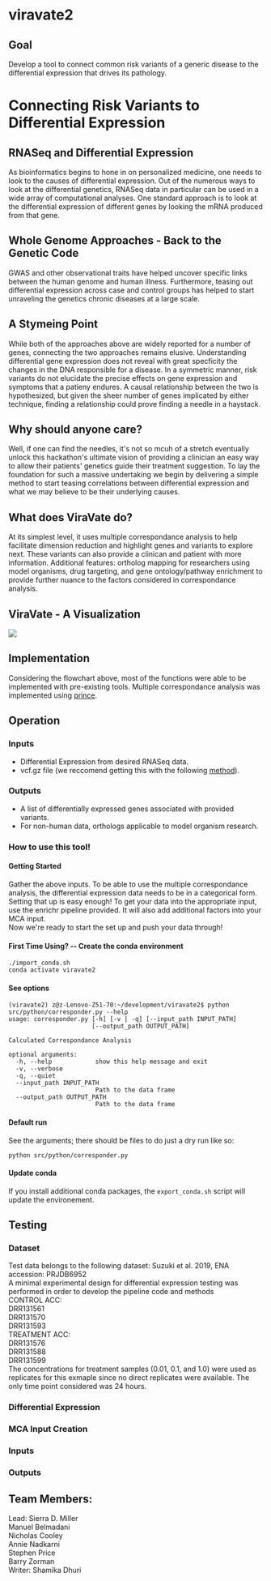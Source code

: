 # viravate2

## Goal
Develop a tool to connect common risk variants of a generic disease to the differential expression that drives its pathology.


# Connecting Risk Variants to Differential Expression

## RNASeq and Differential Expression
As bioinformatics begins to hone in on personalized medicine, one needs to look to the causes of differential expression. Out of the numerous ways to look at the differential genetics, RNASeq data in particular can be used in a wide array of computational analyses. One standard approach is to look at the differential expression of different genes by looking the mRNA produced from that gene.

## Whole Genome Approaches - Back to the Genetic Code
GWAS and other observational traits have helped uncover specific links between the human genome and human illness. Furthermore, teasing out differential expression across case and control groups has helped to start unraveling the genetics chronic diseases at a large scale.

## A Stymeing Point
While both of the approaches above are widely reported for a number of genes, connecting the two approaches remains elusive. Understanding differential gene expression does not reveal with great specficity the changes in the DNA responsible for a disease. In a symmetric manner, risk variants do not elucidate the precise effects on gene expression and symptoms that a patieny endures. A causal relationship between the two is hypothesized, but given the sheer number of genes implicated by either technique, finding a relationship could prove finding a needle in a haystack.

## Why should anyone care?
Well, if one can find the needles, it's not so mcuh of a stretch eventually unlock this hackathon's ultimate vision of providing a clinician an easy way to allow their patients' genetics guide their treatment suggestion. To lay the foundation for such a massive undertaking we begin by delivering a simple method to start teasing correlations between differential expression and what we may believe to be their underlying causes.

## What does ViraVate do?
At its simplest level, it uses multiple correspondance analysis to help facilitate dimension reduction and highlight genes and variants to explore next. These variants can also provide a clinican and patient with more information. Additional features: ortholog mapping for researchers using model organisms, drug targeting, and gene ontology/pathway enrichment to provide further nuance to the factors considered in correspondance analysis.

## ViraVate - A Visualization
<img src="./Revised_Flowchart.svg">

## Implementation
Considering the flowchart above, most of the functions were able to be implemented with pre-existing tools. Multiple correspondance analysis was implemented using [prince](https://github.com/MaxHalford/Prince).  
## Operation
### Inputs
* Differential Expression from desired RNASeq data.
* vcf.gz file (we reccomend getting this with the following [method](https://github.com/collaborativebioinformatics/expressed-variant-impact)).

### Outputs
* A list of differentially expressed genes associated with provided variants.
* For non-human data, orthologs applicable to model organism research.

### How to use this tool!
#### Getting Started
Gather the above inputs. To be able to use the multiple correspondance analysis, the differential expression data needs to be in a categorical form.   
Setting that up is easy enough! To get your data into the appropriate input, use the enrichr pipeline provided. It will also add additional factors into your MCA input.   
Now we're ready to start the set up and push your data through!
#### First Time Using? -- Create the conda environment

```
./import_conda.sh
conda activate viravate2
```

#### See options

```
(viravate2) z@z-Lenovo-Z51-70:~/development/viravate2$ python src/python/corresponder.py --help
usage: corresponder.py [-h] [-v | -q] [--input_path INPUT_PATH]
                       [--output_path OUTPUT_PATH]

Calculated Correspondance Analysis

optional arguments:
  -h, --help            show this help message and exit
  -v, --verbose
  -q, --quiet
  --input_path INPUT_PATH
                        Path to the data frame
  --output_path OUTPUT_PATH
                        Path to the data frame
```


#### Default run

See the arguments; there should be files to do just a dry run like so:

`python src/python/corresponder.py`

#### Update conda

If you install additional conda packages, the `export_conda.sh` script will update the environement.

## Testing
### Dataset
Test data belongs to the following dataset: Suzuki et al. 2019, ENA accession: PRJDB6952  
A minimal experimental design for differential expression testing was performed in order to develop the pipeline code and methods  
CONTROL ACC:  
DRR131561  
DRR131570  
DRR131593  
TREATMENT ACC:  
DRR131576  
DRR131588  
DRR131599  
The concentrations for treatment samples (0.01, 0.1, and 1.0) were used as replicates for this exmaple since no direct replicates were available. The only time point considered was 24 hours.
### Differential Expression
### MCA Input Creation
### Inputs
### Outputs

## Team Members:
Lead: Sierra D. Miller  
Manuel Belmadani  
Nicholas Cooley   
Annie Nadkarni  
Stephen Price   
Barry Zorman  
Writer: Shamika Dhuri 

